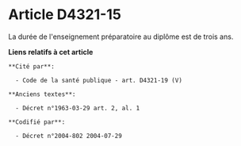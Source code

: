 # Article D4321-15

La durée de l'enseignement préparatoire au diplôme est de trois ans.

**Liens relatifs à cet article**

	**Cité par**:

	  - Code de la santé publique - art. D4321-19 (V)

	**Anciens textes**:

	  - Décret n°1963-03-29 art. 2, al. 1

	**Codifié par**:

	  - Décret n°2004-802 2004-07-29
